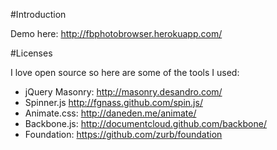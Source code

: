 #Introduction

Demo here: http://fbphotobrowser.herokuapp.com/

#Licenses

I love open source so here are some of the tools I used:

* jQuery Masonry: http://masonry.desandro.com/
* Spinner.js http://fgnass.github.com/spin.js/
* Animate.css: http://daneden.me/animate/
* Backbone.js: http://documentcloud.github.com/backbone/
* Foundation: https://github.com/zurb/foundation